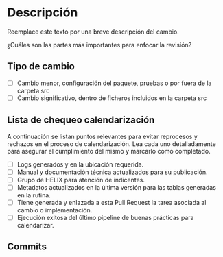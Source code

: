 # Descripción

Reemplace este texto por una breve descripción del cambio.

¿Cuáles son las partes más importantes para enfocar la revisión?

## Tipo de cambio

- [ ] Cambio menor, configuración del paquete, pruebas o por fuera de la carpeta src
- [ ] Cambio significativo, dentro de ficheros incluidos en la carpeta src

## Lista de chequeo calendarización

A continuación se listan puntos relevantes para evitar reprocesos y rechazos en el proceso de calendarización. Lea cada uno detalladamente para asegurar el cumplimiento del mismo y marcarlo como completado.

- [ ] Logs generados y en la ubicación requerida.
- [ ] Manual y documentación técnica actualizados para su publicación.
- [ ] Grupo de HELIX para atención de indicentes.
- [ ] Metadatos actualizados en la última versión para las tablas generadas en la rutina.
- [ ] Tiene generada y enlazada a esta Pull Request la tarea asociada al cambio o implementación.
- [ ] Ejecución exitosa del último pipeline de buenas prácticas para calendarizar.

## Commits
